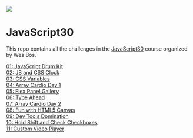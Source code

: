 ![](https://javascript30.com/images/JS3-social-share.png)
# JavaScript30

This repo contains all the challenges in the [JavaScript30](https://javascript30.com/) course organized by Wes Bos.  

[01: JavaScript Drum Kit](https://tonynyagah.github.io/JavaScript30/01%20-%20JavaScript%20Drum%20Kit/)   
[02: JS and CSS Clock](https://tonynyagah.github.io/JavaScript30/02%20-%20JS%20and%20CSS%20Clock/)   
[03: CSS Variables](https://tonynyagah.github.io/JavaScript30/03%20-%20CSS%20Variables/)  
[04: Array Cardio Day 1](https://tonynyagah.github.io/JavaScript30/04%20-%20Array%20Cardio%20Day%201/)  
[05: Flex Panel Gallery](https://tonynyagah.github.io/JavaScript30/05%20-%20Flex%20Panel%20Gallery/)  
[06: Type Ahead](https://tonynyagah.github.io/JavaScript30/06%20-%20Type%20Ahead/)  
[07: Array Cardio Day 2](https://tonynyagah.github.io/JavaScript30/07%20-%20Array%20Cardio%20Day%202/)  
[08: Fun with HTML5 Canvas](https://tonynyagah.github.io/JavaScript30/08%20-%20Fun%20with%20HTML5%20Canvas/)  
[09: Dev Tools Domination](https://tonynyagah.github.io/JavaScript30/09%20-%20Dev%20Tools%20Domination/)  
[10: Hold Shift and Check Checkboxes](https://tonynyagah.github.io/JavaScript30/10%20-%20Hold%20Shift%20and%20Check%20Checkboxes/)  
[11: Custom Video Player](https://tonynyagah.github.io/JavaScript30/11%20-%20Custom%20Video%20Player/)
